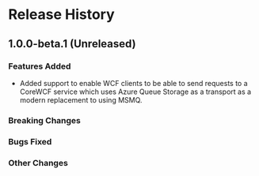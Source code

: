 # Release History

## 1.0.0-beta.1 (Unreleased)

### Features Added

- Added support to enable WCF clients to be able to send requests to a CoreWCF service which uses Azure Queue Storage as a transport as a modern replacement to using MSMQ.

### Breaking Changes

### Bugs Fixed

### Other Changes

